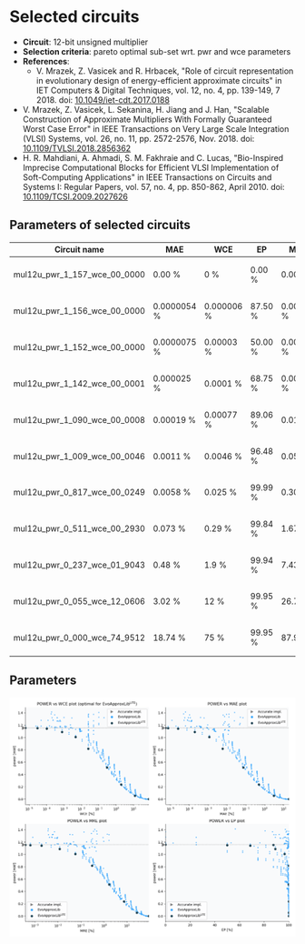 
Selected circuits
===================
 - **Circuit**: 12-bit unsigned multiplier
 - **Selection criteria**: pareto optimal sub-set wrt. pwr and wce parameters
 - **References**: 
   - V. Mrazek, Z. Vasicek and R. Hrbacek, "Role of circuit representation in evolutionary design of energy-efficient approximate circuits" in IET Computers & Digital Techniques, vol. 12, no. 4, pp. 139-149, 7 2018. doi: [10.1049/iet-cdt.2017.0188](https://dx.doi.org/10.1049/iet-cdt.2017.0188)
  - V. Mrazek, Z. Vasicek, L. Sekanina, H. Jiang and J. Han, "Scalable Construction of Approximate Multipliers With Formally Guaranteed Worst Case Error" in IEEE Transactions on Very Large Scale Integration (VLSI) Systems, vol. 26, no. 11, pp. 2572-2576, Nov. 2018. doi: [10.1109/TVLSI.2018.2856362](https://dx.doi.org/10.1109/TVLSI.2018.2856362)
  - H. R. Mahdiani, A. Ahmadi, S. M. Fakhraie and C. Lucas, "Bio-Inspired Imprecise Computational Blocks for Efficient VLSI Implementation of Soft-Computing Applications" in IEEE Transactions on Circuits and Systems I: Regular Papers, vol. 57, no. 4, pp. 850-862, April 2010. doi: [10.1109/TCSI.2009.2027626](https://dx.doi.org/10.1109/TCSI.2009.2027626)


Parameters of selected circuits
----------------------------

| Circuit name | MAE | WCE | EP | MRE | MSE | Download |
| --- |  --- | --- | --- | --- | --- | --- | 
| mul12u_pwr_1_157_wce_00_0000 | 0.00 % | 0 % | 0.00 % | 0.00 % | 0 |  [[Verilog<sub>generic</sub>](mul12u_pwr_1_157_wce_00_0000_gen.v)] [[Verilog<sub>PDK45</sub>](mul12u_pwr_1_157_wce_00_0000_pdk45.v)]  [[C](mul12u_pwr_1_157_wce_00_0000.c)] |
| mul12u_pwr_1_156_wce_00_0000 | 0.0000054 % | 0.000006 % | 87.50 % | 0.00038 % | 0.9 |  [[Verilog<sub>generic</sub>](mul12u_pwr_1_156_wce_00_0000_gen.v)] [[Verilog<sub>PDK45</sub>](mul12u_pwr_1_156_wce_00_0000_pdk45.v)]  [[C](mul12u_pwr_1_156_wce_00_0000.c)] |
| mul12u_pwr_1_152_wce_00_0000 | 0.0000075 % | 0.00003 % | 50.00 % | 0.00062 % | 3.8 |  [[Verilog<sub>generic</sub>](mul12u_pwr_1_152_wce_00_0000_gen.v)] [[Verilog<sub>PDK45</sub>](mul12u_pwr_1_152_wce_00_0000_pdk45.v)]  [[C](mul12u_pwr_1_152_wce_00_0000.c)] |
| mul12u_pwr_1_142_wce_00_0001 | 0.000025 % | 0.0001 % | 68.75 % | 0.0019 % | 34 |  [[Verilog<sub>generic</sub>](mul12u_pwr_1_142_wce_00_0001_gen.v)] [[Verilog<sub>PDK45</sub>](mul12u_pwr_1_142_wce_00_0001_pdk45.v)]  [[C](mul12u_pwr_1_142_wce_00_0001.c)] |
| mul12u_pwr_1_090_wce_00_0008 | 0.00019 % | 0.00077 % | 89.06 % | 0.012 % | 1574 |  [[Verilog<sub>generic</sub>](mul12u_pwr_1_090_wce_00_0008_gen.v)] [[Verilog<sub>PDK45</sub>](mul12u_pwr_1_090_wce_00_0008_pdk45.v)]  [[C](mul12u_pwr_1_090_wce_00_0008.c)] |
| mul12u_pwr_1_009_wce_00_0046 | 0.0011 % | 0.0046 % | 96.48 % | 0.057 % | 50190 |  [[Verilog<sub>generic</sub>](mul12u_pwr_1_009_wce_00_0046_gen.v)] [[Verilog<sub>PDK45</sub>](mul12u_pwr_1_009_wce_00_0046_pdk45.v)]  [[C](mul12u_pwr_1_009_wce_00_0046.c)] |
| mul12u_pwr_0_817_wce_00_0249 | 0.0058 % | 0.025 % | 99.99 % | 0.30 % | 1461125 |  [[Verilog<sub>generic</sub>](mul12u_pwr_0_817_wce_00_0249_gen.v)] [[Verilog<sub>PDK45</sub>](mul12u_pwr_0_817_wce_00_0249_pdk45.v)]  [[C](mul12u_pwr_0_817_wce_00_0249.c)] |
| mul12u_pwr_0_511_wce_00_2930 | 0.073 % | 0.29 % | 99.84 % | 1.67 % | 183040910 |  [[Verilog<sub>generic</sub>](mul12u_pwr_0_511_wce_00_2930_gen.v)] [[Verilog<sub>PDK45</sub>](mul12u_pwr_0_511_wce_00_2930_pdk45.v)]  [[C](mul12u_pwr_0_511_wce_00_2930.c)] |
| mul12u_pwr_0_237_wce_01_9043 | 0.48 % | 1.9 % | 99.94 % | 7.43 % | 7807314830 |  [[Verilog<sub>generic</sub>](mul12u_pwr_0_237_wce_01_9043_gen.v)] [[Verilog<sub>PDK45</sub>](mul12u_pwr_0_237_wce_01_9043_pdk45.v)]  [[C](mul12u_pwr_0_237_wce_01_9043.c)] |
| mul12u_pwr_0_055_wce_12_0606 | 3.02 % | 12 % | 99.95 % | 26.71 % | 362199608206 |  [[Verilog<sub>generic</sub>](mul12u_pwr_0_055_wce_12_0606_gen.v)] [[Verilog<sub>PDK45</sub>](mul12u_pwr_0_055_wce_12_0606_pdk45.v)]  [[C](mul12u_pwr_0_055_wce_12_0606.c)] |
| mul12u_pwr_0_000_wce_74_9512 | 18.74 % | 75 % | 99.95 % | 87.98 % | 15865376115632 |  [[Verilog<sub>generic</sub>](mul12u_pwr_0_000_wce_74_9512_gen.v)] [[Verilog<sub>PDK45</sub>](mul12u_pwr_0_000_wce_74_9512_pdk45.v)]  [[C](mul12u_pwr_0_000_wce_74_9512.c)] |
    
Parameters
--------------
![Parameters figure](fig.png)
             